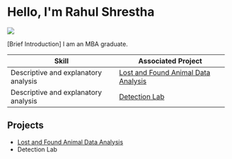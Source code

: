 # Hello, I'm Rahul Shrestha
<a href="https://www.linkedin.com/in/priyanka-panjiyar-188943178/"><img src="https://img.shields.io/badge/-LinkedIn-0072b1?&style=for-the-badge&logo=linkedin&logoColor=white" /></a>

[Brief Introduction]
I am an MBA graduate. 

| Skill                                         | Associated Project         |
|-----------------------------------------------|----------------------------|
| Descriptive and explanatory analysis         | <a href="https://github.com/rahul0van/projects/tree/main">Lost and Found Animal Data Analysis</a>|
| Descriptive and explanatory analysis           | <a href="https://google.com">Detection Lab</a>|


## Projects
- <a href="https://github.com/rahul0van/projects/tree/main">Lost and Found Animal Data Analysis</a>
- Detection Lab


















 




